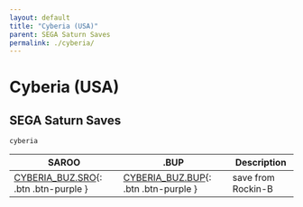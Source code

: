 ```yaml
---
layout: default
title: "Cyberia (USA)"
parent: SEGA Saturn Saves
permalink: ./cyberia/
---
```

# Cyberia (USA)

## SEGA Saturn Saves

`cyberia`

| SAROO | .BUP | Description |
|------|----------|-------------|
| [CYBERIA_BUZ.SRO](CYBERIA_BUZ.SRO){: .btn .btn-purple } | [CYBERIA_BUZ.BUP](CYBERIA_BUZ.BUP){: .btn .btn-purple } | save from Rockin-B |
